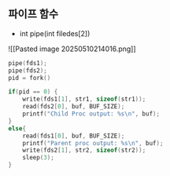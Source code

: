 
## 파이프 함수

- int pipe(int filedes[2])

![[Pasted image 20250510214016.png]]

```c
pipe(fds1); 
pipe(fds2); 
pid = fork()

if(pid == 0) { 
	write(fds1[1], str1, sizeof(str1)); 
	read(fds2[0], buf, BUF_SIZE); 
	printf("Child Proc output: %s\n", buf); 
} 
else{ 
	read(fds1[0], buf, BUF_SIZE); 
	printf("Parent proc output: %s\n", buf); 
	write(fds2[1], str2, sizeof(str2)); 
	sleep(3); 
}
```